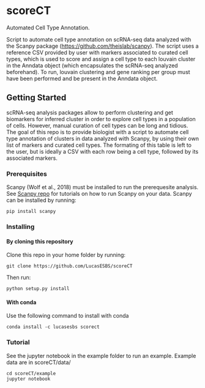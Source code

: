 # scoreCT
Automated Cell Type Annotation.

Script to automate cell type annotation on scRNA-seq data analyzed with the Scanpy package (https://github.com/theislab/scanpy).
The script uses a reference CSV provided by user with markers associated to curated cell types, which is used to score and assign a cell type to each louvain cluster in the Anndata object (which encapsulates the scRNA-seq analyzed beforehand).
To run, louvain clustering and gene ranking per group must have been performed and be present in the Anndata object.


## Getting Started

scRNA-seq analysis packages allow to perform clustering and get biomarkers for inferred cluster in order to explore cell types in a population of cells. However, manual curation of cell types can be long and tidious. The goal of this repo is to provide biologist with a script to automate cell type annotation of clusters in data analyzed with Scanpy, by using their own list of markers and curated cell types. The formating of this table is left to the user, but is ideally a CSV with each row being a cell type, followed by its associated markers.

### Prerequisites

Scanpy (Wolf et al., 2018) must be installed to run the prerequesite analysis. See [Scanpy repo](https://github.com/theislab/scanpy) for tutorials on how to run Scanpy on your data.
Scanpy can be installed by running:

```
pip install scanpy
```

### Installing

#### By cloning this repository

Clone this repo in your home folder by running:

```
git clone https://github.com/LucasESBS/scoreCT
```

Then run:

```
python setup.py install
```

#### With conda

Use the following command to install with conda

```
conda install -c lucasesbs scorect
```

### Tutorial

See the jupyter notebook in the example folder to run an example. Example data are in scoreCT/data/

```
cd scoreCT/example
jupyter notebook
```

